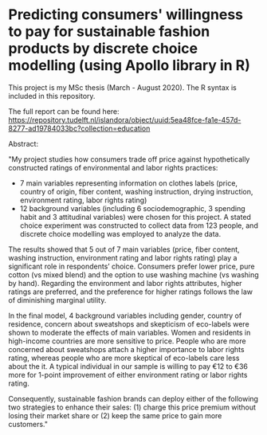 # Predicting consumers' willingness to pay for sustainable fashion products by discrete choice modelling (using Apollo library in R)

This project is my MSc thesis (March - August 2020). The R syntax is included in this repository.

The full report can be found here:
https://repository.tudelft.nl/islandora/object/uuid:5ea48fce-fa1e-457d-8277-ad19784033bc?collection=education


Abstract:


"My project studies how consumers trade off price against hypothetically constructed ratings of environmental and labor rights practices:
- 7 main variables representing information on clothes labels (price, country of origin, fiber content, washing instruction, drying instruction, environment rating, labor rights rating)
- 12 background variables (including 6 sociodemographic, 3 spending habit and 3 attitudinal variables) were chosen for this project. 
A stated choice experiment was constructed to collect data from 123 people, and discrete choice modelling was employed to analyze the data. 


The results showed that 5 out of 7 main variables (price, fiber content, washing instruction, environment rating and labor rights rating) play a significant role in respondents’ choice. Consumers prefer lower price, pure cotton (vs mixed blend) and the option to use washing machine (vs washing by hand). Regarding the environment and labor rights attributes, higher ratings are preferred, and the preference for higher ratings follows the law of diminishing marginal utility. 


In the final model, 4 background variables including gender, country of residence, concern about sweatshops and skepticism of eco-labels were shown to moderate the effects of main variables. Women and residents in high-income countries are more sensitive to price. People who are more concerned about sweatshops attach a higher importance to labor rights rating, whereas people who are more skeptical of eco-labels care less about the it. A typical individual in our sample is willing to pay €12 to €36 more for 1-point improvement of either environment rating or labor rights rating. 


Consequently, sustainable fashion brands can deploy either of the following two strategies to enhance their sales: (1) charge this price premium without losing their market share or (2) keep the same price to gain more customers."

